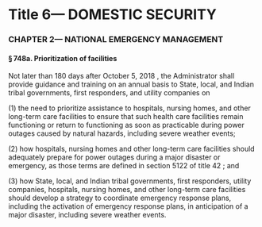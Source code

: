 
# Title 6— DOMESTIC SECURITY
### CHAPTER 2— NATIONAL EMERGENCY MANAGEMENT
#### § 748a. Prioritization of facilities

Not later than 180 days after October 5, 2018 , the Administrator shall provide guidance and training on an annual basis to State, local, and Indian tribal governments, first responders, and utility companies on

(1) the need to prioritize assistance to hospitals, nursing homes, and other long-term care facilities to ensure that such health care facilities remain functioning or return to functioning as soon as practicable during power outages caused by natural hazards, including severe weather events;

(2) how hospitals, nursing homes and other long-term care facilities should adequately prepare for power outages during a major disaster or emergency, as those terms are defined in section 5122 of title 42 ; and

(3) how State, local, and Indian tribal governments, first responders, utility companies, hospitals, nursing homes, and other long-term care facilities should develop a strategy to coordinate emergency response plans, including the activation of emergency response plans, in anticipation of a major disaster, including severe weather events.
